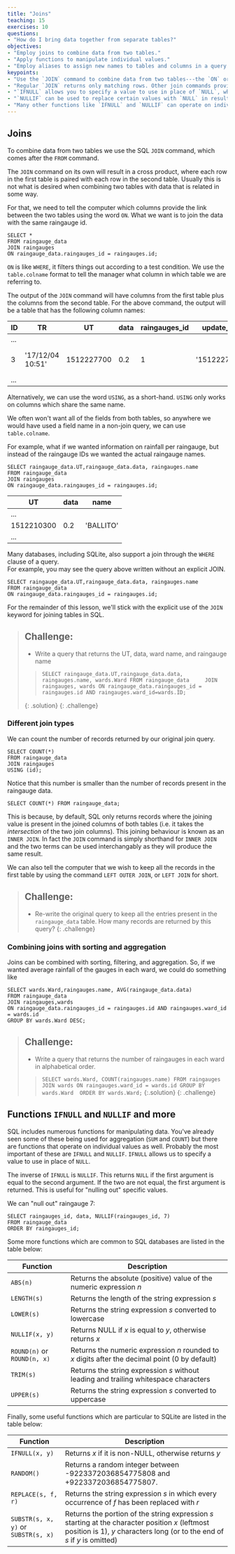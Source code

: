 ```yaml
---
title: "Joins"
teaching: 15
exercises: 10
questions:
- "How do I bring data together from separate tables?"
objectives:
- "Employ joins to combine data from two tables."
- "Apply functions to manipulate individual values."
- "Employ aliases to assign new names to tables and columns in a query."
keypoints:
- "Use the `JOIN` command to combine data from two tables---the `ON` or `USING` keywords specify which columns link the tables."
- "Regular `JOIN` returns only matching rows. Other join commands provide different behavior, e.g., `LEFT JOIN` retains all rows of the table on the left side of the command."
- "`IFNULL` allows you to specify a value to use in place of `NULL`, which can help in joins"
- "`NULLIF` can be used to replace certain values with `NULL` in results"
- "Many other functions like `IFNULL` and `NULLIF` can operate on individual values."
---
```


## Joins

To combine data from two tables we use the SQL `JOIN` command, which comes after
the `FROM` command.

The `JOIN` command on its own will result in a cross product, where each row in
the first table is paired with each row in the second table. Usually this is not
what is desired when combining two tables with data that is related in some way.

For that, we need to tell the computer which columns provide the link between the two
tables using the word `ON`.  What we want is to join the data with the same
raingauge id.

    SELECT *
    FROM raingauge_data
    JOIN raingauges
    ON raingauge_data.raingauges_id = raingauges.id;

`ON` is like `WHERE`, it filters things out according to a test condition.  We use
the `table.colname` format to tell the manager what column in which table we are
referring to.

The output of the `JOIN` command will have columns from the first table plus the
columns from the second table. For the above command, the output will be a table
that has the following column names:

| ID | TR | UT | data | raingauges\_id | update\_ref | invalid | hours\_surrounding\_total | id | name | location_x | location_y | region\_id | reference | ward\_id |
|---|---|---|---|---|---|---|---|---|---|---|---|---|---|---|
|...|||||||||||||||
| 3| '17/12/04 10:51' | 1512227700 | 0.2 | 1 | '1512227700' | 0| 1.8 | 1| 'BLUFF RES NO.3' | 31.005075 | -29.933965 |1 | 'bluff3' | 66|
|...|||||||||||||||


Alternatively, we can use the word `USING`, as a short-hand. `USING` only 
works on columns which share the same name. 

We often won't want all of the fields from both tables, so anywhere we would
have used a field name in a non-join query, we can use `table.colname`.

For example, what if we wanted information on rainfall per raingauge, but instead of the raingauge IDs we wanted the
actual raingauge names.

    SELECT raingauge_data.UT,raingauge_data.data, raingauges.name
    FROM raingauge_data
    JOIN raingauges
    ON raingauge_data.raingauges_id = raingauges.id;

| UT | data | name | 
|---|---|---|
| ... |||
| 1512210300 | 0.2 | 'BALLITO' |
|...|||

Many databases, including SQLite, also support a join through the `WHERE` clause of a query.  
For example, you may see the query above written without an explicit JOIN.

	SELECT raingauge_data.UT,raingauge_data.data, raingauges.name
    FROM raingauge_data
    ON raingauge_data.raingauges_id = raingauges.id;

For the remainder of this lesson, we'll stick with the explicit use of the `JOIN` keyword for 
joining tables in SQL.  

> ## Challenge:
>
> - Write a query that returns the UT, data, ward name, and raingauge name
> 
>>
>> `SELECT raingauge_data.UT,raingauge_data.data, raingauges.name, wards.Ward
    FROM raingauge_data    
    JOIN raingauges, wards
    ON raingauge_data.raingauges_id = raingauges.id AND raingauges.ward_id=wards.ID;`
>>
>  {: .solution}
{: .challenge}

### Different join types

We can count the number of records returned by our original join query.

    SELECT COUNT(*)
    FROM raingauge_data
    JOIN raingauges
    USING (id);

Notice that this number is smaller than the number of records present in the raingauge data.

    SELECT COUNT(*) FROM raingauge_data;

This is because, by default, SQL only returns records where the joining value
is present in the joined columns of both tables (i.e. it takes the _intersection_
of the two join columns). This joining behaviour is known as an `INNER JOIN`.
In fact the `JOIN` command is simply shorthand for `INNER JOIN` and the two
terms can be used interchangably as they will produce the same result.

We can also tell the computer that we wish to keep all the records in the first
table by using the command `LEFT OUTER JOIN`, or `LEFT JOIN` for short.

> ## Challenge:
>
> - Re-write the original query to keep all the entries present in the `raingauge_data`
> table. How many records are returned by this query?
{: .challenge}

<!--
> ## Challenge:
> - Count the number of records in the `surveys` table that have a `NULL` value
> in the `species_id` column.
{: .challenge}

Remember: In SQL a `NULL` value in one table can never be joined to a `NULL` value in a
second table because `NULL` is not equal to anything, not even itself. 
-->
### Combining joins with sorting and aggregation

Joins can be combined with sorting, filtering, and aggregation. So, if we
wanted average rainfall of the gauges in each ward, we
could do something like

    SELECT wards.Ward,raingauges.name, AVG(raingauge_data.data)
    FROM raingauge_data
    JOIN raingauges,wards
    ON raingauge_data.raingauges_id = raingauges.id AND raingauges.ward_id = wards.id
    GROUP BY wards.Ward DESC;

> ## Challenge:
>
> - Write a query that returns the number of raingauges in each ward in alphabetical order.
>
>> `SELECT wards.Ward, COUNT(raingauges.name)
    FROM raingauges
    JOIN wards
    ON raingauges.ward_id = wards.id
    GROUP BY wards.Ward 
    ORDER BY wards.Ward;`
> {:.solution}
{: .challenge}

<!--
> ## Challenge:
>
> - Write a query that finds the average weight of each rodent species (i.e., only include species with Rodent in the taxa field).
{: .challenge}
-->
## Functions `IFNULL` and `NULLIF` and more

SQL includes numerous functions for manipulating data. You've already seen some
of these being used for aggregation (`SUM` and `COUNT`) but there are functions
that operate on individual values as well. Probably the most important of these
are `IFNULL` and `NULLIF`. `IFNULL` allows us to specify a value to use in
place of `NULL`.

The inverse of `IFNULL` is `NULLIF`. This returns `NULL` if the first argument
is equal to the second argument. If the two are not equal, the first argument
is returned. This is useful for "nulling out" specific values.

We can "null out" raingauge 7:

    SELECT raingauges_id, data, NULLIF(raingauges_id, 7)
    FROM raingauge_data
    ORDER BY raingauges_id;

Some more functions which are common to SQL databases are listed in the table
below:

| Function                     | Description                                                                                     |
|------------------------------|-------------------------------------------------------------------------------------------------|
| `ABS(n)`                     | Returns the absolute (positive) value of the numeric expression *n*                             |
| `LENGTH(s)`                  | Returns the length of the string expression *s*                                                 |
| `LOWER(s)`                   | Returns the string expression *s* converted to lowercase                                        |
| `NULLIF(x, y)`               | Returns NULL if *x* is equal to *y*, otherwise returns *x*                                      |
| `ROUND(n)` or `ROUND(n, x)`  | Returns the numeric expression *n* rounded to *x* digits after the decimal point (0 by default) |
| `TRIM(s)`                    | Returns the string expression *s* without leading and trailing whitespace characters            |
| `UPPER(s)`                   | Returns the string expression *s* converted to uppercase                                        |

Finally, some useful functions which are particular to SQLite are listed in the
table below:

| Function                            | Description                                                                                                                                                                    |
|-------------------------------------|--------------------------------------------------------------------------------------------------------------------------------------------------------------------------------|
| `IFNULL(x, y)`                      | Returns *x* if it is non-NULL, otherwise returns *y*                                                                                                                           |
| `RANDOM()`                          | Returns a random integer between -9223372036854775808 and +9223372036854775807.                                                                                                |
| `REPLACE(s, f, r)`                  | Returns the string expression *s* in which every occurrence of *f* has been replaced with *r*                                                                                  |
| `SUBSTR(s, x, y)` or `SUBSTR(s, x)` | Returns the portion of the string expression *s* starting at the character position *x* (leftmost position is 1), *y* characters long (or to the end of *s* if *y* is omitted) |